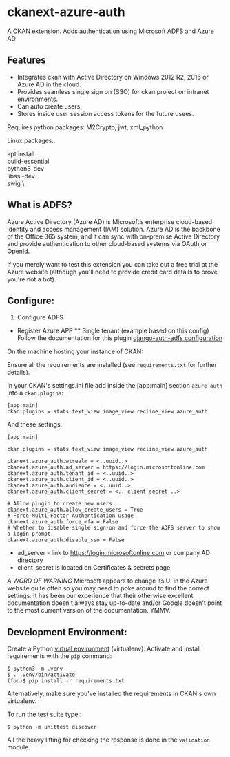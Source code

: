 ckanext-azure-auth
==================

A CKAN extension. Adds authentication using Microsoft ADFS and Azure AD


Features
--------
* Integrates ckan with Active Directory on Windows 2012 R2, 2016 or Azure AD in the cloud.
* Provides seamless single sign on (SSO) for ckan project on intranet environments.
* Can auto create users.
* Stores inside user session access tokens for the future usees.



Requires python packages:  M2Crypto, jwt, xml_python

Linux packages::

   apt install \
       build-essential \
       python3-dev \
       libssl-dev \
       swig \

What is ADFS?
-------------

Azure Active Directory (Azure AD) is Microsoft’s enterprise cloud-based identity
and access management (IAM) solution. Azure AD is the backbone of the Office 365
system, and it can sync with on-premise Active Directory and provide authentication
to other cloud-based systems via OAuth or OpenId.

If you merely want to test this extension you can take out a free trial at the
Azure website (although you'll need to provide credit card details to prove
you're not a bot).

Configure:
-------------

1. Configure ADFS
* Register Azure APP
** Single tenant (example based on this config)
Follow the documentation for this plugin [django-auth-adfs configuration](https://django-auth-adfs.readthedocs.io/en/latest/azure_ad_config_guide.html)


On the machine hosting your instance of CKAN:

Ensure all the requirements are installed (see `requirements.txt` for further
details).

In your CKAN's settings.ini file add inside the [app:main] section `azure_auth` into a `ckan.plugins`:

    [app:main]
    ckan.plugins = stats text_view image_view recline_view azure_auth

And these settings:

    [app:main]

    ckan.plugins = stats text_view image_view recline_view azure_auth

    ckanext.azure_auth.wtrealm = <..uuid..>
    ckanext.azure_auth.ad_server = https://login.microsoftonline.com
    ckanext.azure_auth.tenant_id = <..uuid..>
    ckanext.azure_auth.client_id = <..uuid..>
    ckanext.azure_auth.audience = <..uuid..>
    ckanext.azure_auth.client_secret = <.. client secret ..>

    # Allow plugin to create new users
    ckanext.azure_auth.allow_create_users = True
    # Force Multi-Factor Authentication usage
    ckanext.azure_auth.force_mfa = False
    # Whether to disable single sign-on and force the ADFS server to show a login prompt.
    ckanext.azure_auth.disable_sso = False


* ad_server - link to https://login.microsoftonline.com or company AD directory
* client_secret is located on Certificates & secrets page


*A WORD OF WARNING* Microsoft appears to change its UI in the Azure website
quite often so you may need to poke around to find the correct settings. It has
been our experience that their otherwise excellent documentation doesn't
always stay up-to-date and/or Google doesn't point to the most current version
of the documentation. YMMV.

Development Environment:
------------------------

Create a Python [virtual environment](https://virtualenv.pypa.io/en/latest/) (virtualenv).
Activate and install requirements with the `pip` command:

    $ python3 -m .venv
    $ . .venv/bin/activate
    (foo)$ pip install -r requirements.txt




Alternatively, make sure you've installed the requirements in CKAN's own
virtualenv.

To run the test suite type::

    $ python -m unittest discover

All the heavy lifting for checking the response is done in the `validation`
module.

